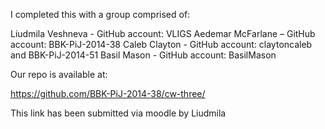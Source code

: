 I completed this with a group comprised of:


Liudmila Veshneva - GitHub account: VLIGS
Aedemar McFarlane – GitHub account: BBK-PiJ-2014-38
Caleb Clayton - GitHub account: claytoncaleb and BBK-PiJ-2014-51
Basil Mason - GitHub account: BasilMason


Our repo is available at:

https://github.com/BBK-PiJ-2014-38/cw-three/



This link has been submitted via moodle by Liudmila
